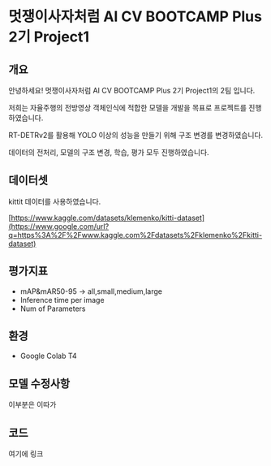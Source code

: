 
# 멋쟁이사자처럼 AI CV BOOTCAMP Plus 2기 Project1

## 개요

안녕하세요! 멋쟁이사자처럼 AI CV BOOTCAMP Plus 2기 Project1의 2팀 입니다.

저희는 자율주행의 전방영상 객체인식에 적합한 모델을 개발을 목표로 프로젝트를 진행하였습니다.

RT-DETRv2를 활용해 YOLO 이상의 성능을 만들기 위해 구조 변경를 변경하였습니다.

데이터의 전처리, 모델의 구조 변경, 학습, 평가 모두 진행하였습니다.

## 데이터셋

kittit 데이터를 사용하였습니다.

[https://www.kaggle.com/datasets/klemenko/kitti-dataset](https://www.google.com/url?q=https%3A%2F%2Fwww.kaggle.com%2Fdatasets%2Fklemenko%2Fkitti-dataset)

## 평가지표

* mAP&mAR50-95 -> all,small,medium,large
* Inference time per image
* Num of Parameters

## 환경

* Google Colab T4

## 모델 수정사항

이부분은 이따가

## 코드

여기에 링크

